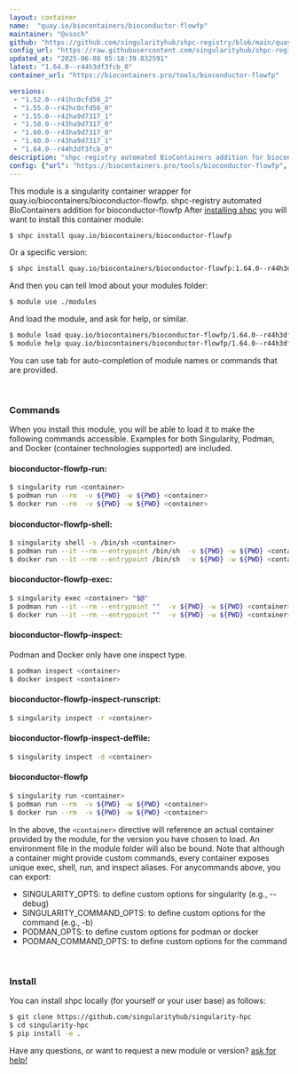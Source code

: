 ```yaml
---
layout: container
name:  "quay.io/biocontainers/bioconductor-flowfp"
maintainer: "@vsoch"
github: "https://github.com/singularityhub/shpc-registry/blob/main/quay.io/biocontainers/bioconductor-flowfp/container.yaml"
config_url: "https://raw.githubusercontent.com/singularityhub/shpc-registry/main/quay.io/biocontainers/bioconductor-flowfp/container.yaml"
updated_at: "2025-06-08 05:18:39.832591"
latest: "1.64.0--r44h3df3fcb_0"
container_url: "https://biocontainers.pro/tools/bioconductor-flowfp"

versions:
 - "1.52.0--r41hc0cfd56_2"
 - "1.55.0--r42hc0cfd56_0"
 - "1.55.0--r42ha9d7317_1"
 - "1.58.0--r43ha9d7317_0"
 - "1.60.0--r43ha9d7317_0"
 - "1.60.0--r43ha9d7317_1"
 - "1.64.0--r44h3df3fcb_0"
description: "shpc-registry automated BioContainers addition for bioconductor-flowfp"
config: {"url": "https://biocontainers.pro/tools/bioconductor-flowfp", "maintainer": "@vsoch", "description": "shpc-registry automated BioContainers addition for bioconductor-flowfp", "latest": {"1.64.0--r44h3df3fcb_0": "sha256:4e42d78df1cd96de2467e693d7f80f5bf72bd85bea17eaaeeaa3f44c3d0cd698"}, "tags": {"1.52.0--r41hc0cfd56_2": "sha256:ce96a5de066a42427c38cee6c22769f742c143c5eed6ae7dcfe7fa91cd914e39", "1.55.0--r42hc0cfd56_0": "sha256:b2bc182ff5417117b7b69d6f1d9fadf29a76b99ce5f3d01b577ffc887a6b14f9", "1.55.0--r42ha9d7317_1": "sha256:79837ea503477fb488e58bdb0b078c726635b7429b45e5176db06cd299578b33", "1.58.0--r43ha9d7317_0": "sha256:4913c2c3f2c068088565ab389c7771bc79b396edc880b604e11f7711e4d92ec9", "1.60.0--r43ha9d7317_0": "sha256:112b4ad9535f1d591090809cbcb72a65a3ec37d02916f1da33a438d99eac237c", "1.60.0--r43ha9d7317_1": "sha256:943f625393a5f0b33dd70d26a73ce7ef131d9c208ee6840e51008aacd9dca431", "1.64.0--r44h3df3fcb_0": "sha256:4e42d78df1cd96de2467e693d7f80f5bf72bd85bea17eaaeeaa3f44c3d0cd698"}, "docker": "quay.io/biocontainers/bioconductor-flowfp"}
---
```


This module is a singularity container wrapper for quay.io/biocontainers/bioconductor-flowfp.
shpc-registry automated BioContainers addition for bioconductor-flowfp
After [installing shpc](#install) you will want to install this container module:


```bash
$ shpc install quay.io/biocontainers/bioconductor-flowfp
```

Or a specific version:

```bash
$ shpc install quay.io/biocontainers/bioconductor-flowfp:1.64.0--r44h3df3fcb_0
```

And then you can tell lmod about your modules folder:

```bash
$ module use ./modules
```

And load the module, and ask for help, or similar.

```bash
$ module load quay.io/biocontainers/bioconductor-flowfp/1.64.0--r44h3df3fcb_0
$ module help quay.io/biocontainers/bioconductor-flowfp/1.64.0--r44h3df3fcb_0
```

You can use tab for auto-completion of module names or commands that are provided.

<br>

### Commands

When you install this module, you will be able to load it to make the following commands accessible.
Examples for both Singularity, Podman, and Docker (container technologies supported) are included.

#### bioconductor-flowfp-run:

```bash
$ singularity run <container>
$ podman run --rm  -v ${PWD} -w ${PWD} <container>
$ docker run --rm  -v ${PWD} -w ${PWD} <container>
```

#### bioconductor-flowfp-shell:

```bash
$ singularity shell -s /bin/sh <container>
$ podman run --it --rm --entrypoint /bin/sh  -v ${PWD} -w ${PWD} <container>
$ docker run --it --rm --entrypoint /bin/sh  -v ${PWD} -w ${PWD} <container>
```

#### bioconductor-flowfp-exec:

```bash
$ singularity exec <container> "$@"
$ podman run --it --rm --entrypoint ""  -v ${PWD} -w ${PWD} <container> "$@"
$ docker run --it --rm --entrypoint ""  -v ${PWD} -w ${PWD} <container> "$@"
```

#### bioconductor-flowfp-inspect:

Podman and Docker only have one inspect type.

```bash
$ podman inspect <container>
$ docker inspect <container>
```

#### bioconductor-flowfp-inspect-runscript:

```bash
$ singularity inspect -r <container>
```

#### bioconductor-flowfp-inspect-deffile:

```bash
$ singularity inspect -d <container>
```



#### bioconductor-flowfp

```bash
$ singularity run <container>
$ podman run --rm  -v ${PWD} -w ${PWD} <container>
$ docker run --rm  -v ${PWD} -w ${PWD} <container>
```


In the above, the `<container>` directive will reference an actual container provided
by the module, for the version you have chosen to load. An environment file in the
module folder will also be bound. Note that although a container
might provide custom commands, every container exposes unique exec, shell, run, and
inspect aliases. For anycommands above, you can export:

 - SINGULARITY_OPTS: to define custom options for singularity (e.g., --debug)
 - SINGULARITY_COMMAND_OPTS: to define custom options for the command (e.g., -b)
 - PODMAN_OPTS: to define custom options for podman or docker
 - PODMAN_COMMAND_OPTS: to define custom options for the command

<br>

### Install

You can install shpc locally (for yourself or your user base) as follows:

```bash
$ git clone https://github.com/singularityhub/singularity-hpc
$ cd singularity-hpc
$ pip install -e .
```

Have any questions, or want to request a new module or version? [ask for help!](https://github.com/singularityhub/singularity-hpc/issues)